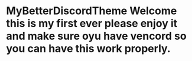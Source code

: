 # MyBetterDiscordTheme Welcome this is my first ever please enjoy it and make sure oyu have vencord so you can have this work properly.
